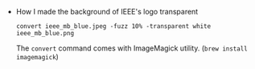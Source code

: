 - How I made the background of IEEE's logo transparent

    `convert ieee_mb_blue.jpeg -fuzz 10% -transparent white ieee_mb_blue.png`

    The `convert` command comes with ImageMagick utility.  (`brew install imagemagick`)
